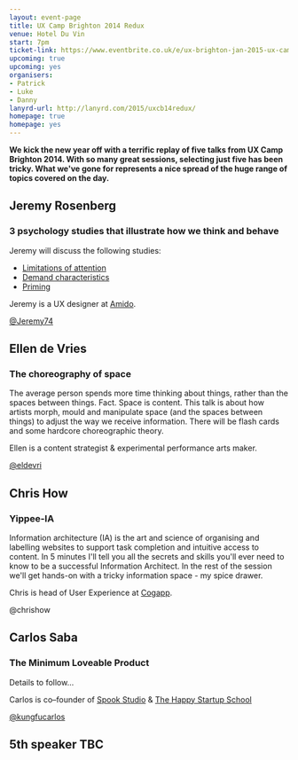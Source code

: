 ```yaml
---
layout: event-page  
title: UX Camp Brighton 2014 Redux
venue: Hotel Du Vin
start: 7pm
ticket-link: https://www.eventbrite.co.uk/e/ux-brighton-jan-2015-ux-camp-brighton-2014-redux-tickets-14808680161
upcoming: true
upcoming: yes
organisers:
- Patrick
- Luke
- Danny
lanyrd-url: http://lanyrd.com/2015/uxcb14redux/
homepage: true
homepage: yes
---
```


**We kick the new year off with a terrific replay of five talks from UX Camp Brighton 2014. With so many great sessions, selecting just five has been tricky. What we've gone for represents a nice spread of the huge range of topics covered on the day.**

## Jeremy Rosenberg

### 3 psychology studies that illustrate how we think and behave

Jeremy will discuss the following studies:

- [Limitations of attention](http://link.springer.com/article/10.3758/BF03214339 "")
- [Demand characteristics](http://www.psych.upenn.edu/history/orne/orne1962amerpsychol776783.html "")
- [Priming](http://www.epjournal.net/articles/human-vocabulary-use-as-display/ "")

Jeremy is a UX designer at [Amido](http://www.amido.com/ "").

[@Jeremy74](http://twitter.com/Jeremy74 "")

## Ellen de Vries

### The choreography of space

The average person spends more time thinking about things, rather than the spaces between things. Fact. Space is content. This talk is about how artists morph, mould and manipulate space (and the spaces between things) to adjust the way we receive information. There will be flash cards and some hardcore choreographic theory.

Ellen is a content strategist & experimental performance arts maker.

[@eldevri](http://twitter.com/eldevri "")

## Chris How 

### Yippee-IA

Information architecture (IA) is the art and science of organising and labelling websites to support task completion and intuitive access to content. In 5 minutes I'll tell you all the secrets and skills you'll ever need to know to be a successful Information Architect. In the rest of the session we'll get hands-on with a tricky information space - my spice drawer. 

Chris is head of User Experience at [Cogapp](http://www.cogapp.com/ "").

@chrishow

## Carlos Saba

### The Minimum Loveable Product

Details to follow…

Carlos is co–founder of [Spook Studio](http://www.spookstudio.com/ "") & [The Happy Startup School](http://thehappystartupschool.com/ "")

[@kungfucarlos](http://twitter.com/kungfucarlos "")

## 5th speaker TBC